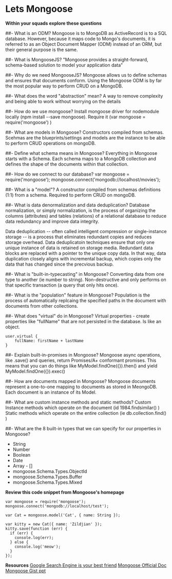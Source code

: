 # Lets Mongoose

**Within your squads explore these questions**

##- What is an ODM?
Mongoose is to MongoDB as ActiveRecord is to a SQL database. However, because it maps code to
Mongo's documents, it is referred to as an Object Document Mapper (ODM) instead of an ORM, but 
their general purpose is the same.

##- What is MongooseJS?
"Mongoose provides a straight-forward, schema-based solution to model your application data"

##- Why do we need MongooseJS?
Mongoose allows us to define schemas and ensures that documents conform.
Using the Mongoose ODM is by far the most popular way to perform CRUD on a MongoDB.

##- What does the word "abstraction" mean?
A way to remove complexity and being able to work without worrying on the details

##- How do we use mongoose?
Install mongoose driver for nodemodule locally (npm install --save mongoose).
Require it (var mongoose = require('mongoose') )

##- What are models in Mongoose?
Constructors compiled from schemas. Scehmas are the blueprints/settings and models are the instance
to be able to perform CRUD operations on mongoDB.

##- Define what schema means in Mongoose?
Everything in Mongoose starts with a Schema. Each schema maps to a MongoDB collection and
defines the shape of the documents within that collection.

##- How do we connect to our database?
var mongoose = require('mongoose');
mongoose.connect('mongodb://localhost/movies');

##- What is a "model"?
A constructor compiled from schemas definitions (1:1) from a schema. Required to perform CRUD on 
mongoDB.

##- What is data denormalization and data deduplication?
Database normalization, or simply normalization, is the process of organizing the columns 
(attributes) and tables (relations) of a relational database to reduce data redundancy and
improve data integrity.

Data deduplication -- often called intelligent compression or single-instance storage --
 is a process that eliminates redundant copies and reduces storage overhead. Data
deduplicatoin techniques ensure that only one unique instance of data is retained on
storage media. Redundant data blocks are replaced with a pointer to the unique copy data.
In that way, data duplication closely aligns with incremental backup, which copies only the data
that has changed since the precvious backup.

##- What is "built-in-typecasting" in Mongoose?
Converting data from one type to another (ie number to string). Non-destructive and only performs
on that specific transaction (a query that only hits once).

##- What is the "population" feature in Mongoose?
Population is the process of automatically replcaing the specified paths in the document
with documents from other collections.

##- What does "virtual" do in Mongoose?
Virtual properties - create properties like "fullName" that are not persisted in the database.
Is like an object.
```
user.virtual {
    fullName: firstName + lastName
}
```

##- Explain built-in-promises in Mongoose?
Mongoose async operations, like .save() and queries, return Promises/A+ conformant promises.
This means that you can do things like MyModel.findOne({}).then() and yield 
MyModel.findOne({}).exec()

##- How are documents mapped in Mongoose?
Mongoose documents represent a one-to-one mapping to documents as stored in MeongoDB. Each 
document is an instance of its Model.

##- What are custom instance methods and static methods?
Custom Instance methods which operate on the document (id 1984.findsimilar() )
Static methods which operate on the entire collection (ie db.collection.find() )

##- What are the 8 built-in types that we can specify for our properties in Mongoose?

* String
* Number
* Boolean
* Date
* Array - []
* mongoose.Schema.Types.ObjectId
* mongoose.Schema.Types.Buffer
* mongoose.Schema.Types.Mixed



**Review this code snippet from Mongoose's homepage**

```
var mongoose = require('mongoose');
mongoose.connect('mongodb://localhost/test');

var Cat = mongoose.model('Cat', { name: String });

var kitty = new Cat({ name: 'Zildjian' });
kitty.save(function (err) {
  if (err) {
    console.log(err);
  } else {
    console.log('meow');
  }
});

```

**Resources**
[Google Search Engine is your best friend](https://www.google.com/)
[Mongoose Official Doc](http://mongoosejs.com/)
[Mongoose Gist ppt](https://gist.github.com/jim-clark/85fb003f3063e6d152da8a1ab51a51ab)


